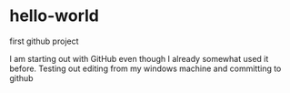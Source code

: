 # hello-world
first github project

I am starting out with GitHub even though I already somewhat used it before.
Testing out editing from my windows machine and committing to github
